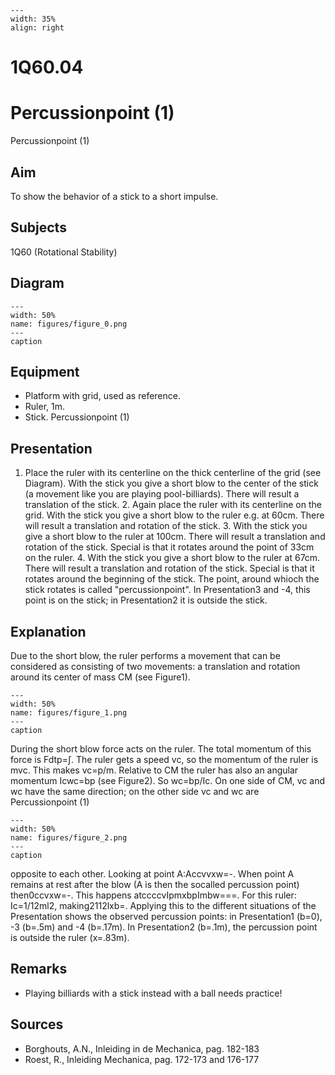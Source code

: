 
```{figure} /figures/busy.png
---
width: 35%
align: right
```
# 1Q60.04 
  # Percussionpoint (1) 
 Percussionpoint (1)   
  
## Aim   
 To show the behavior of a stick to a short impulse.    
  
## Subjects   
 1Q60 (Rotational Stability)   
  
## Diagram   
   
```{figure} figures/figure_0.png  
---  
width: 50%  
name: figures/figure_0.png  
---  
caption  
``` 
      
  
## Equipment   
 
 *  Platform with grid, used as reference. 
 *  Ruler, 1m. 
 *  Stick. Percussionpoint (1)
    
  
## Presentation   
 1. Place the ruler with its centerline on the thick centerline of the grid (see Diagram). With the stick you give a short blow to the center of the stick (a movement like you are playing pool-billiards). There will result a translation of the stick. 2. Again place the ruler with its centerline on the grid. With the stick you give a short blow to the ruler e.g. at 60cm. There will result a translation and rotation of the stick. 3. With the stick you give a short blow to the ruler at 100cm. There will result a translation and rotation of the stick. Special is that it rotates around the point of 33cm on the ruler. 4. With the stick you give a short blow to the ruler at 67cm. There will result a translation and rotation of the stick. Special is that it rotates around the beginning of the stick.  The point, around whioch the stick rotates is called "percussionpoint". In Presentation3 and -4, this point is on the stick; in Presentation2 it is outside the stick.    
  
## Explanation   
 Due to the short blow, the ruler performs a movement that can be considered as consisting of two movements: a translation and rotation around its center of mass CM (see Figure1).     
```{figure} figures/figure_1.png  
---  
width: 50%  
name: figures/figure_1.png  
---  
caption  
``` 
 During the short blow force acts on the ruler. The total momentum of this force is Fdtp=∫. The ruler gets a speed vc, so the momentum of the ruler is mvc. This makes vc=p/m. Relative to CM the ruler has also an angular momentum Icwc=bp (see Figure2). So wc=bp/Ic. On one side of CM, vc and wc have the same direction; on the other side vc and wc are   Percussionpoint (1)   
```{figure} figures/figure_2.png  
---  
width: 50%  
name: figures/figure_2.png  
---  
caption  
``` 
 opposite to each other. Looking at point A:Accvvxw=-. When point A remains at rest after the blow (A is then the socalled percussion point) then0ccvxw=-. This happens atccccvIpmxbpImbw===. For this ruler: Ic=1/12ml2, making2112lxb=. Applying this to the different situations of the Presentation shows the observed percussion points: in Presentation1 (b=0), -3 (b=.5m) and -4 (b=.17m). In Presentation2 (b=.1m), the percussion point is outside the ruler (x=.83m).    
  
## Remarks   
 
 *  Playing billiards with a stick instead with a ball needs practice!
   
  
## Sources   
 
 *  Borghouts, A.N., Inleiding in de Mechanica, pag. 182-183 
 *  Roest, R., Inleiding Mechanica, pag. 172-173 and 176-177
  